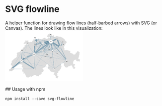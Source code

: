 # SVG flowline

A helper function for drawing flow lines (half-barbed arrows) with SVG (or Canvas). 
The lines look like in this visualization: 
<img src="flowlines.png" style="width:250px">


## Usage with npm

    npm install --save svg-flowline
